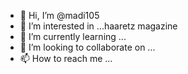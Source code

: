 - 👋 Hi, I’m @madi105
- 👀 I’m interested in ...haaretz magazine 
- 🌱 I’m currently learning ...
- 💞️ I’m looking to collaborate on ...
- 📫 How to reach me ...

<!---
madi105/madi105 is a ✨ special ✨ repository because its `README.md` (this file) appears on your GitHub profile.
You can click the Preview link to take a look at your changes.
--->
